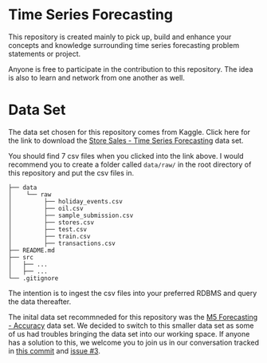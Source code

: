 # Time Series Forecasting

This repository is created mainly to pick up, build and enhance your concepts and knowledge surrounding time series forecasting problem statements or project.

Anyone is free to participate in the contribution to this repository. The idea is also to learn and network from one another as well.

# Data Set

The data set chosen for this repository comes from Kaggle. Click here for the link to download the [Store Sales - Time Series Forecasting](https://www.kaggle.com/competitions/store-sales-time-series-forecasting/data?select=oil.csv) data set.

You should find 7 csv files when you clicked into the link above. I would recommend you to create a folder called `data/raw/` in the root directory of this repository and put the csv files in.

```
├── data
│    └── raw
│         ├── holiday_events.csv
│         ├── oil.csv
│         ├── sample_submission.csv
│         ├── stores.csv
│         ├── test.csv
│         ├── train.csv
│         ├── transactions.csv
├── README.md
├── src
│   ├── ...
│   ├── ...
└── .gitignore
```

The intention is to ingest the csv files into your preferred RDBMS and query the data thereafter.

The inital data set recommneded for this repository was the [M5 Forecasting - Accuracy](https://www.kaggle.com/competitions/m5-forecasting-accuracy/data) data set. We decided to switch to this smaller data set as some of us had troubles bringing the data set into our working space. If anyone has a solution to this, we welcome you to join us in our conversation tracked in [this commit](https://github.com/ai-practitioners/time-series-forecasting/commit/e542144dfe6fce26b657393c287a6c3dd85b11ea) and [issue #3](https://github.com/ai-practitioners/time-series-forecasting/issues/3). 